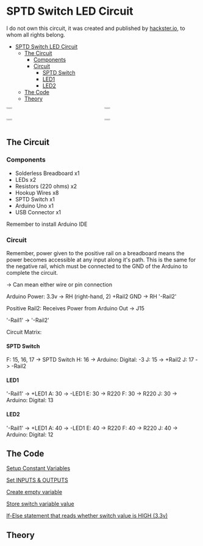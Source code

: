 # SPTD Switch LED Circuit

I do not own this circuit, it was created and published by [hackster.io](https://www.hackster.io/Ayeon0122/reading-a-spdt-switch-c43547), to whom all rights belong.

- [SPTD Switch LED Circuit](#sptd-switch-led-circuit)
  - [The Circuit](#the-circuit)
    - [Components](#components)
    - [Circuit](#circuit)
      - [SPTD Switch](#sptd-switch)
      - [LED1](#led1)
      - [LED2](#led2)
  - [The Code](#the-code)
  - [Theory](#theory)

<div style="display: grid; grid-template-columns: repeat(2, 1fr); gap: 10px;">
    <img src='./IMG_9729.png' width='25%'/>
    <img src='./IMG_9730.png' width='25%'/>
    <img src='./IMG_9731.png' width='25%'/>
    <img src='./IMG_9732.png' width='25%'/>
</div>

## The Circuit

### Components

- Solderless Breadboard x1
- LEDs x2
- Resistors (220 ohms) x2
- Hookup Wires x8
- SPTD Switch x1
- Arduino Uno x1
- USB Connector x1

Remember to install Arduino IDE

### Circuit

Remember, power given to the positive rail on a breadboard means the power becomes accessible at any input along it's path. This is the same for the negative rail, which must be connected to the GND of the Arduino to complete the circuit.

-> Can mean either wire or pin connection

Arduino Power:
3.3v -> RH (right-hand, 2) +Rail2
GND -> RH '-Rail2'

Positive Rail2: Receives Power from Arduino
Out -> J15

'-Rail1' -> '-Rail2'

Circuit Matrix:

#### SPTD Switch

F: 15, 16, 17 -> SPTD Switch
H: 16 -> Arduino: Digital: -3
J: 15 -> +Rail2
J: 17 -> -Rail2

#### LED1

'-Rail1' -> +LED1
A: 30 -> -LED1
E: 30 -> R220
F: 30 -> R220
J: 30 -> Arduino: Digital: 13

#### LED2

'-Rail1' -> +LED1
A: 40 -> -LED1
E: 40 -> R220
F: 40 -> R220
J: 40 -> Arduino: Digital: 12

## The Code

[Setup Constant Variables](https://github.com/MDW-94/arduino_pg/blob/main/sptd_led_circuit/sptd_led_circuit.ino#L18)

[Set INPUTS & OUTPUTS](https://github.com/MDW-94/arduino_pg/blob/main/sptd_led_circuit/sptd_led_circuit.ino#L26)

[Create empty variable](https://github.com/MDW-94/arduino_pg/blob/main/sptd_led_circuit/sptd_led_circuit.ino#L37)

[Store switch variable value](https://github.com/MDW-94/arduino_pg/blob/main/sptd_led_circuit/sptd_led_circuit.ino#L43)

[If-Else statement that reads whether switch value is HIGH (3.3v)](https://github.com/MDW-94/arduino_pg/blob/main/sptd_led_circuit/sptd_led_circuit.ino#L46)

## Theory
